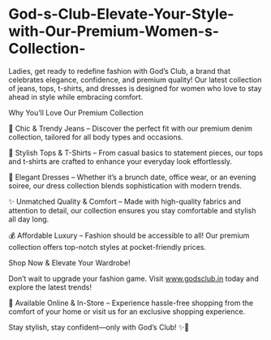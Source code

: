 # God-s-Club-Elevate-Your-Style-with-Our-Premium-Women-s-Collection-

Ladies, get ready to redefine fashion with God’s Club, a brand that celebrates elegance, confidence, and premium quality! Our latest collection of jeans, tops, t-shirts, and dresses is designed for women who love to stay ahead in style while embracing comfort.

Why You’ll Love Our Premium Collection

👖 Chic & Trendy Jeans – Discover the perfect fit with our premium denim collection, tailored for all body types and occasions.

👚 Stylish Tops & T-Shirts – From casual basics to statement pieces, our tops and t-shirts are crafted to enhance your everyday look effortlessly.

💃 Elegant Dresses – Whether it’s a brunch date, office wear, or an evening soiree, our dress collection blends sophistication with modern trends.

✨ Unmatched Quality & Comfort – Made with high-quality fabrics and attention to detail, our collection ensures you stay comfortable and stylish all day long.

💰 Affordable Luxury – Fashion should be accessible to all! Our premium collection offers top-notch styles at pocket-friendly prices.

Shop Now & Elevate Your Wardrobe!

Don’t wait to upgrade your fashion game. Visit www.godsclub.in today and explore the latest trends!

📍 Available Online & In-Store – Experience hassle-free shopping from the comfort of your home or visit us for an exclusive shopping experience.

Stay stylish, stay confident—only with God’s Club! ✨💖

